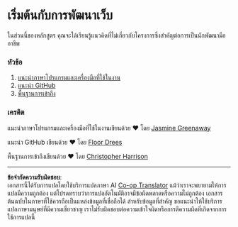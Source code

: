 <!--
CO_OP_TRANSLATOR_METADATA:
{
  "original_hash": "770d9f83dddc841c19f210dee5fe0712",
  "translation_date": "2025-10-03T13:27:47+00:00",
  "source_file": "1-getting-started-lessons/README.md",
  "language_code": "th"
}
-->
# เริ่มต้นกับการพัฒนาเว็บ

ในส่วนนี้ของหลักสูตร คุณจะได้เรียนรู้แนวคิดที่ไม่เกี่ยวกับโครงการซึ่งสำคัญต่อการเป็นนักพัฒนามืออาชีพ

### หัวข้อ

1. [แนะนำภาษาโปรแกรมและเครื่องมือที่ใช้ในงาน](1-intro-to-programming-languages/README.md)
2. [แนะนำ GitHub](2-github-basics/README.md)
3. [พื้นฐานการเข้าถึง](3-accessibility/README.md)

### เครดิต

แนะนำภาษาโปรแกรมและเครื่องมือที่ใช้ในงานเขียนด้วย ♥️ โดย [Jasmine Greenaway](https://twitter.com/paladique)

แนะนำ GitHub เขียนด้วย ♥️ โดย [Floor Drees](https://twitter.com/floordrees)

พื้นฐานการเข้าถึงเขียนด้วย ♥️ โดย [Christopher Harrison](https://twitter.com/geektrainer)

---

**ข้อจำกัดความรับผิดชอบ**:  
เอกสารนี้ได้รับการแปลโดยใช้บริการแปลภาษา AI [Co-op Translator](https://github.com/Azure/co-op-translator) แม้ว่าเราจะพยายามให้การแปลมีความถูกต้อง แต่โปรดทราบว่าการแปลอัตโนมัติอาจมีข้อผิดพลาดหรือความไม่ถูกต้อง เอกสารต้นฉบับในภาษาที่ใช้ควรถือเป็นแหล่งข้อมูลที่เชื่อถือได้ สำหรับข้อมูลที่สำคัญ ขอแนะนำให้ใช้บริการแปลภาษามนุษย์ที่มีความเชี่ยวชาญ เราไม่รับผิดชอบต่อความเข้าใจผิดหรือการตีความผิดที่เกิดจากการใช้การแปลนี้